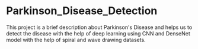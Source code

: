 # Parkinson_Disease_Detection

This project is a brief description about Parkinson's Disease and helps us to detect the disease with the help of deep learning using CNN and DenseNet model with the help of spiral and wave drawing datasets.
